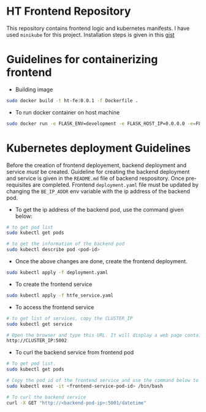 # HT Frontend Repository

This repository contains frontend logic and kubernetes manifests. I have used `minikube` for this project. Installation steps is given in this [gist](https://gist.github.com/aliartiza75/3a34f059de62c7de04727dae6a363ea8) 

# Guidelines for containerizing frontend
* Building image
```bash
sudo docker build -t ht-fe:0.0.1 -f Dockerfile .
```

* To run docker container on host machine
```bash
sudo docker run -e FLASK_ENV=development -e FLASK_HOST_IP=0.0.0.0 -e=FLASK_HOST_PORT=5001 -e BE_IP_ADDR=<172.17.0.4>:5001 -p 9002:5001 ht-fe:0.0.1
```

# Kubernetes deployment Guidelines

Before the creation of frontend deployement, backend deployment and service *must* be created. Guideline for creating the backend deployment and service is given in the `README.md` file of backend respository. Once pre-requisites are completed. Frontend `deployment.yaml` file must be updated by changing the `BE_IP_ADDR` env variable with the ip address of the backend pod.

* To get the ip address of the backend pod, use the command given below:


```bash
# to get pod list
sudo kubectl get pods

# to get the information of the backend pod
sudo kubectl describe pod <pod-id>
```

* Once the above changes are done, create the frontend deployment.
```bash
sudo kubectl apply -f deployment.yaml
```

* To create the frontend service
```bash
sudo kubectl apply -f htfe_service.yaml
```
* To access the frontend service
```bash
# to get list of services, copy the CLUSTER_IP
sudo kubectl get service

# Open the browser and type this URL. It will display a web page containing two buttons. The Get Date button will call the backend service
http://CLUSTER_IP:5002
```

* To curl the backend service from frontend pod
```bash
# To get pod list.
sudo kubectl get pods

# Copy the pod id of the frontend service and use the command below to enter the pod
sudo kubectl exec -it <frontend-service-pod-id> /bin/bash

# To curl the backend service
curl -X GET "http://<backend-pod-ip>:5001/datetime"
```



